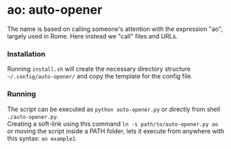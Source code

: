 # ao: auto-opener
The name is based on calling someone's attention with the expression "ao", largely used in Rome. Here instead we "call" files and URLs.

### Installation
Running `install.sh` will create the necessary directory structure `~/.config/auto-opener/` and copy the template for the config file.   

### Running
The script can be executed as `python auto-opener.py` or directly from shell `./auto-opener.py`. <br>
Creating a soft-link using this command `ln -s path/to/auto-opener.py ao` or moving the script inside a PATH folder, lets it execute from anywhere with this syntax: `ao example1`.